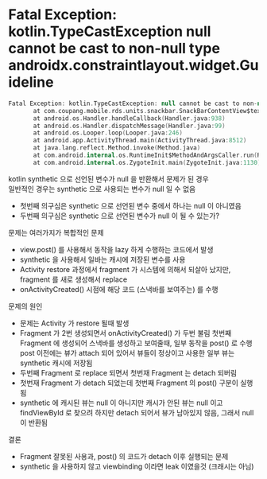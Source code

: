 

# Fatal Exception: kotlin.TypeCastException null cannot be cast to non-null type androidx.constraintlayout.widget.Guideline

```kotlin
Fatal Exception: kotlin.TypeCastException: null cannot be cast to non-null type androidx.constraintlayout.widget.Guideline
       at com.coupang.mobile.rds.units.snackbar.SnackBarContentView$text$1.run(SnackBarContentView.java:35)
       at android.os.Handler.handleCallback(Handler.java:938)
       at android.os.Handler.dispatchMessage(Handler.java:99)
       at android.os.Looper.loop(Looper.java:246)
       at android.app.ActivityThread.main(ActivityThread.java:8512)
       at java.lang.reflect.Method.invoke(Method.java)
       at com.android.internal.os.RuntimeInit$MethodAndArgsCaller.run(RuntimeInit.java:602)
       at com.android.internal.os.ZygoteInit.main(ZygoteInit.java:1130)
```

kotlin synthetic 으로 선언된 변수가 null 을 반환해서 문제가 된 경우  
일반적인 경우는 synthetic 으로 사용되는 변수가 null 일 수 없음  

- 첫번째 의구심은 synthetic 으로 선언된 변수 중에서 하나는 null 이 아니였음
- 두번째 의구심은 synthetic 으로 선언된 변수가 null 이 될 수 있는가?

문제는 여러가지가 복합적인 문제

- view.post() 를 사용해서 동작을 lazy 하게 수행하는 코드에서 발생
- synthetic 을 사용해서 일바는 캐시에 저장된 변수를 사용
- Activity restore 과정에서 fragment 가 시스템에 의해서 되살아 났지만, fragment 를 새로 생성해서 replace
- onActivityCreated() 시점에 해당 코드 (스낵바를 보여주는) 를 수행


문제의 원인

- 문제는 Activity 가 restore 될때 발생
- Fragment 가 2번 생성되면서 onActivityCreated() 가 두번 불림
첫번째 Fragment 에 생성되어 스낵바를 생성하고 보여줄때, 일부 동작을 post() 로 수행
post 이전에는 뷰가 attach 되어 있어서 뷰들이 정상이고 사용한 일부 뷰는  synthetic 캐시에 저장됨
- 두번째 Fragment 로 replace 되면서 첫번재 Fragment 는 detach 되버림
- 첫번재 Fragment 가 detach 되었는데 첫번째 Fragment 의 post() 구분이 실행됨
- synthetic 에 캐시된 뷰는 null 이 아니지만 캐시가 안된 뷰는 null 이고 findViewById 로 찾으려 하지만 detach 되어서 뷰가 남아있지 않음, 그래서 null 이 반환됨

결론

- Fragment 잘못된 사용과, post() 의 코드가 detach 이후 실행되는 문제
- synthetic 을 사용하지 않고 viewbinding 이라면 leak 이였을것 (크래시는 아님)
<!--stackedit_data:
eyJoaXN0b3J5IjpbLTIxMDE3MTUxNTldfQ==
-->
